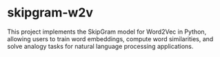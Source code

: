 # skipgram-w2v
This project implements the SkipGram model for Word2Vec in Python, allowing users to train word embeddings, compute word similarities, and solve analogy tasks for natural language processing applications.

